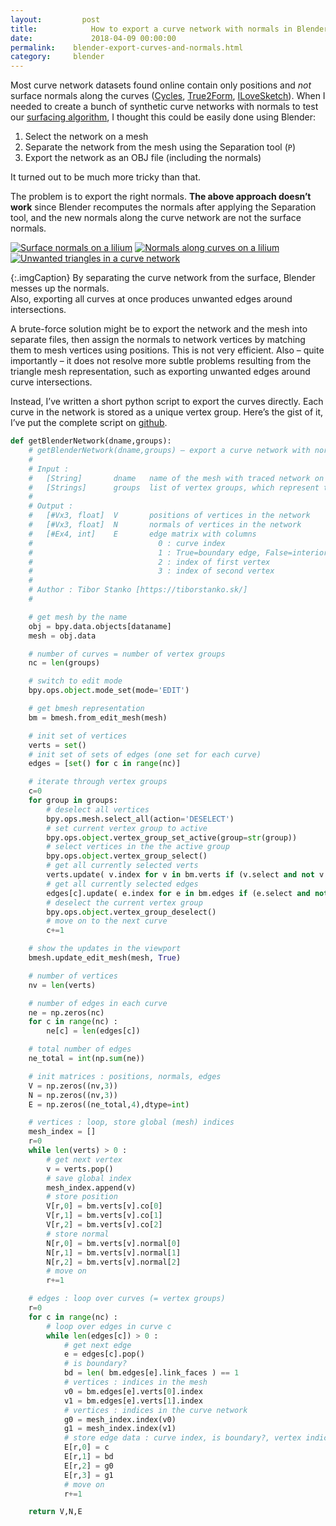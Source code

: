 ```yaml
---
layout:         post
title:            How to export a curve network with normals in Blender
date:             2018-04-09 00:00:00
permalink:    blender-export-curves-and-normals.html
category:     blender
---
```


Most curve network datasets found online contain only positions and *not* surface normals along the curves ([Cycles](http://www.cs.wustl.edu/~taoju/zoum/projects/CycleDisc/),
[True2Form](http://www.cs.ubc.ca/~brianxu/publications/true2form/),
[ILoveSketch](http://www.ilovesketch.com/)).
When I needed to create a bunch of synthetic curve networks with normals to test our [surfacing algorithm](/publications/cag2016.html), I thought this could be easily done using Blender:

1. Select the network on a mesh
2. Separate the network from the mesh using the Separation tool (`P`)
3. Export the network as an OBJ file (including the normals)

It turned out to be much more tricky than that.

The problem is to export the right normals. **The above approach doesn’t work** since Blender recomputes the normals after applying the Separation tool, and the new normals along the curve network are not the surface normals.

<div class="img3grid">
    <a     href="/assets/lilium-normals-surface.png" data-fancybox="gallery">
     <img src="/assets/lilium-normals-surface.png" alt="Surface normals on a lilium"></a>
    <a     href="/assets/lilium-normals-curves.png" data-fancybox="gallery">
     <img src="/assets/lilium-normals-curves.png" alt="Normals along curves on a lilium"></a>
    <a     href="/assets/lilium-unwanted-triangles.png" data-fancybox="gallery">
     <img src="/assets/lilium-unwanted-triangles.png" alt="Unwanted triangles in a curve network"></a>
</div>

{:.imgCaption}
By separating the curve network from the surface, Blender messes up the normals.    
Also, exporting all curves at once produces unwanted edges around intersections.

A brute-force solution might be to export the network and the mesh into separate files, then assign the normals to network vertices by matching them to mesh vertices using positions. This is not very efficient. Also – quite importantly – it does not resolve more subtle problems resulting from the triangle mesh representation, such as exporting unwanted edges around curve intersections.

Instead, I’ve written a short python script to export the curves directly. Each curve in the network is stored as a unique vertex group. Here’s the gist of it, I’ve put the complete script on [github](https://github.com/bbrrck/blendernet).

```python
def getBlenderNetwork(dname,groups):
    # getBlenderNetwork(dname,groups) – export a curve network with normals
    #
    # Input :
    #   [String]       dname   name of the mesh with traced network on it   
    #   [Strings]      groups  list of vertex groups, which represent the curve network
    #
    # Output :
    #   [#Vx3, float]  V       positions of vertices in the network
    #   [#Vx3, float]  N       normals of vertices in the network
    #   [#Ex4, int]    E       edge matrix with columns
    #                            0 : curve index
    #                            1 : True=boundary edge, False=interior edge
    #                            2 : index of first vertex
    #                            3 : index of second vertex
    #
    # Author : Tibor Stanko [https://tiborstanko.sk/]
    #

    # get mesh by the name
    obj = bpy.data.objects[dataname]
    mesh = obj.data

    # number of curves = number of vertex groups
    nc = len(groups)

    # switch to edit mode
    bpy.ops.object.mode_set(mode='EDIT')

    # get bmesh representation
    bm = bmesh.from_edit_mesh(mesh)

    # init set of vertices
    verts = set()
    # init set of sets of edges (one set for each curve)
    edges = [set() for c in range(nc)]

    # iterate through vertex groups
    c=0
    for group in groups:
        # deselect all vertices
        bpy.ops.mesh.select_all(action='DESELECT')
        # set current vertex group to active
        bpy.ops.object.vertex_group_set_active(group=str(group))
        # select vertices in the the active group
        bpy.ops.object.vertex_group_select()
        # get all currently selected verts
        verts.update( v.index for v in bm.verts if (v.select and not v.hide) )
        # get all currently selected edges
        edges[c].update( e.index for e in bm.edges if (e.select and not e.hide) )
        # deselect the current vertex group
        bpy.ops.object.vertex_group_deselect()
        # move on to the next curve
        c+=1

    # show the updates in the viewport
    bmesh.update_edit_mesh(mesh, True)

    # number of vertices
    nv = len(verts)

    # number of edges in each curve
    ne = np.zeros(nc)
    for c in range(nc) :
        ne[c] = len(edges[c])

    # total number of edges
    ne_total = int(np.sum(ne))

    # init matrices : positions, normals, edges
    V = np.zeros((nv,3))
    N = np.zeros((nv,3))
    E = np.zeros((ne_total,4),dtype=int)

    # vertices : loop, store global (mesh) indices
    mesh_index = []
    r=0
    while len(verts) > 0 :
        # get next vertex
        v = verts.pop()
        # save global index
        mesh_index.append(v)
        # store position
        V[r,0] = bm.verts[v].co[0]
        V[r,1] = bm.verts[v].co[1]
        V[r,2] = bm.verts[v].co[2]
        # store normal
        N[r,0] = bm.verts[v].normal[0]
        N[r,1] = bm.verts[v].normal[1]
        N[r,2] = bm.verts[v].normal[2]
        # move on
        r+=1

    # edges : loop over curves (= vertex groups)
    r=0
    for c in range(nc) :
        # loop over edges in curve c
        while len(edges[c]) > 0 :
            # get next edge
            e = edges[c].pop()
            # is boundary?
            bd = len( bm.edges[e].link_faces ) == 1
            # vertices : indices in the mesh
            v0 = bm.edges[e].verts[0].index
            v1 = bm.edges[e].verts[1].index
            # vertices : indices in the curve network
            g0 = mesh_index.index(v0)
            g1 = mesh_index.index(v1)
            # store edge data : curve index, is boundary?, vertex indices
            E[r,0] = c
            E[r,1] = bd
            E[r,2] = g0
            E[r,3] = g1
            # move on
            r+=1

    return V,N,E
 ```
